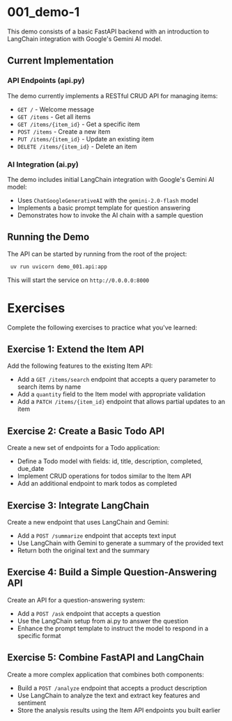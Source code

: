 # 001_demo-1

This demo consists of a basic FastAPI backend with an introduction to LangChain integration with Google's Gemini AI model.

## Current Implementation

### API Endpoints (api.py)

The demo currently implements a RESTful CRUD API for managing items:

- `GET /` - Welcome message
- `GET /items` - Get all items
- `GET /items/{item_id}` - Get a specific item
- `POST /items` - Create a new item
- `PUT /items/{item_id}` - Update an existing item
- `DELETE /items/{item_id}` - Delete an item

### AI Integration (ai.py)

The demo includes initial LangChain integration with Google's Gemini AI model:

- Uses `ChatGoogleGenerativeAI` with the `gemini-2.0-flash` model
- Implements a basic prompt template for question answering
- Demonstrates how to invoke the AI chain with a sample question

## Running the Demo

The API can be started by running from the root of the project:

```bash
 uv run uvicorn demo_001.api:app
```

This will start the service on `http://0.0.0.0:8000`

# Exercises

Complete the following exercises to practice what you've learned:

## Exercise 1: Extend the Item API

Add the following features to the existing Item API:

- Add a `GET /items/search` endpoint that accepts a query parameter to search items by name
- Add a `quantity` field to the Item model with appropriate validation
- Add a `PATCH /items/{item_id}` endpoint that allows partial updates to an item

## Exercise 2: Create a Basic Todo API

Create a new set of endpoints for a Todo application:

- Define a Todo model with fields: id, title, description, completed, due_date
- Implement CRUD operations for todos similar to the Item API
- Add an additional endpoint to mark todos as completed

## Exercise 3: Integrate LangChain

Create a new endpoint that uses LangChain and Gemini:

- Add a `POST /summarize` endpoint that accepts text input
- Use LangChain with Gemini to generate a summary of the provided text
- Return both the original text and the summary

## Exercise 4: Build a Simple Question-Answering API

Create an API for a question-answering system:

- Add a `POST /ask` endpoint that accepts a question
- Use the LangChain setup from ai.py to answer the question
- Enhance the prompt template to instruct the model to respond in a specific format

## Exercise 5: Combine FastAPI and LangChain

Create a more complex application that combines both components:

- Build a `POST /analyze` endpoint that accepts a product description
- Use LangChain to analyze the text and extract key features and sentiment
- Store the analysis results using the Item API endpoints you built earlier

